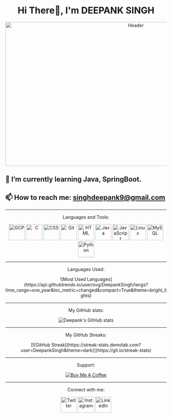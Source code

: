 <h1 align="center">Hi There👋, I'm DEEPANK SINGH</h1>

<p align="center">
  <img src="https://media.giphy.com/media/v1.Y2lkPTc5MGI3NjExaTl6cmYyZzlweGxnbXM3eTl4d2xpY3Awd2h2M2JtdmRzaHM4dGh2diZlcD12MV9pbnRlcm5hbF9naWZfYnlfaWQmY3Q9Zw/WtTnAfZn6aVJfBzlN3/giphy.gif" width="800" height="450" alt="Header">
</p>

## 🌱 I’m currently learning Java, SpringBoot.
## 📫 How to reach me: singhdeepank9@gmail.com

---

<p align="center">Languages and Tools:</p>

<div align="center">
  <a href="https://cloud.google.com/"><img src="https://img.icons8.com/?size=100&id=WHRLQdbEXQ16&format=png&color=000000" width="50" height="50" alt="GCP"></a>
  <a href="https://en.wikipedia.org/wiki/C_(programming_language)"><img src="https://img.icons8.com/?size=100&id=shQTXiDQiQVR&format=png&color=000000" width="50" height="50" alt="C"></a>
  <a href="https://developer.mozilla.org/en-US/docs/Web/CSS"><img src="https://img.icons8.com/?size=100&id=21278&format=png&color=000000" width="50" height="50" alt="CSS"></a>
  <a href="https://git-scm.com/"><img src="https://img.icons8.com/?size=100&id=12599&format=png&color=000000" width="50" height="50" alt="Git"></a>
  <a href="https://developer.mozilla.org/en-US/docs/Web/HTML"><img src="https://img.icons8.com/?size=100&id=20909&format=png&color=000000" width="50" height="50" alt="HTML"></a>
  <a href="https://www.java.com/"><img src="https://img.icons8.com/?size=100&id=GPfHz0SM85FX&format=png&color=000000" width="50" height="50" alt="Java"></a>
  <a href="https://developer.mozilla.org/en-US/docs/Web/JavaScript"><img src="https://img.icons8.com/?size=100&id=PXTY4q2Sq2lG&format=png&color=000000" width="50" height="50" alt="JavaScript"></a>
  <a href="https://www.kernel.org/"><img src="https://img.icons8.com/?size=100&id=HF4xGsjDERHf&format=png&color=000000" width="50" height="50" alt="Linux"></a>
  <a href="https://www.mysql.com/"><img src="https://img.icons8.com/?size=100&id=UFXRpPFebwa2&format=png&color=000000" width="50" height="50" alt="MySQL"></a>
  <a href="https://www.python.org/"><img src="https://img.icons8.com/?size=100&id=l75OEUJkPAk4&format=png&color=000000" width="50" height="50" alt="Python"></a>
</div>

---

<p align="center">Languages Used:</p>

<div align="center">
  ![Most Used Languages](https://api.githubtrends.io/user/svg/DeepankSingh/langs?time_range=one_year&loc_metric=changed&compact=True&theme=bright_lights)
</div>

---

<p align="center">My GitHub stats:</p>

<div align="center">
  <img src="http://github-profile-summary-cards.vercel.app/api/cards/stats?username=DeepankSingh&theme=material_palenight" alt="Deepank's GitHub stats">
</div>

---

<p align="center">My GitHub Streaks:</p>

<div align="center">
  [![GitHub Streak](https://streak-stats.demolab.com?user=DeepankSingh&theme=dark)](https://git.io/streak-stats)
</div>

---

<p align="center">Support:</p>

<div align="center">
  <a href="https://www.buymeacoffee.com/deepank_singh"><img src="https://img.buymeacoffee.com/button-api/?text=Buy%20me%20a%20coffee&emoji=&slug=deepank_singh&button_colour=FFDD00&font_colour=000000&font_family=Lato&outline_colour=000000&coffee_colour=ffffff" alt="Buy Me A Coffee"></a>
</div>

---

<p align="center">Connect with me:</p>

<div align="center">
  <a href="https://twitter.com/_deepank_singh"><img src="https://img.icons8.com/?size=100&id=5MQ0gPAYYx7a&format=png&color=000000" width="50" height="50" alt="Twitter"></a>
  <a href="https://www.instagram.com/_deepank_singh/"><img src="https://img.icons8.com/?size=100&id=Xy10Jcu1L2Su&format=png&color=000000" width="50" height="50" alt="Instagram"></a>
  <a href="https://www.linkedin.com/in/deepank-singh"><img src="https://img.icons8.com/?size=100&id=xuvGCOXi8Wyg&format=png&color=000000" width="50" height="50" alt="LinkedIn"></a>
</div>
